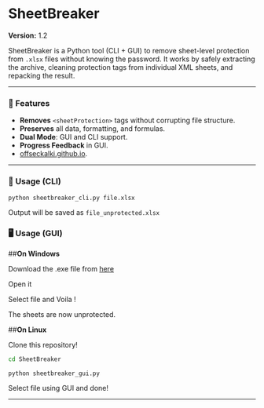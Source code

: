 # SheetBreaker

**Version:** 1.2

SheetBreaker is a Python tool (CLI + GUI) to remove sheet-level protection from `.xlsx` files without knowing the password. It works by safely extracting the archive, cleaning protection tags from individual XML sheets, and repacking the result.

---

### 🚀 Features
- **Removes** `<sheetProtection>` tags without corrupting file structure.
- **Preserves** all data, formatting, and formulas.
- **Dual Mode**: GUI and CLI support.
- **Progress Feedback** in GUI.
- [offseckalki.github.io](https://offseckalki.github.io).

---

### 🔧 Usage (CLI)
```bash
python sheetbreaker_cli.py file.xlsx
```
Output will be saved as `file_unprotected.xlsx`

### 🖥️ Usage (GUI)

##**On Windows**

Download the .exe file from [here](https://objects.githubusercontent.com/github-production-release-asset-2e65be/978749497/7c48acac-09cb-4a78-a2c9-90a274fb617b?X-Amz-Algorithm=AWS4-HMAC-SHA256&X-Amz-Credential=releaseassetproduction%2F20250506%2Fus-east-1%2Fs3%2Faws4_request&X-Amz-Date=20250506T175807Z&X-Amz-Expires=300&X-Amz-Signature=cea8eebf89212ee6d2cac4362be67c0b274e6fe3206f7a1a8fa4ae6a66e5bc1f&X-Amz-SignedHeaders=host&response-content-disposition=attachment%3B%20filename%3DsheetbreakerGUI.exe&response-content-type=application%2Foctet-stream)

Open it 

Select file and Voila !

The sheets are now unprotected.

##**On Linux**

Clone this repository!

```bash
cd SheetBreaker
```

```bash
python sheetbreaker_gui.py
```
Select file using GUI and done!

---
